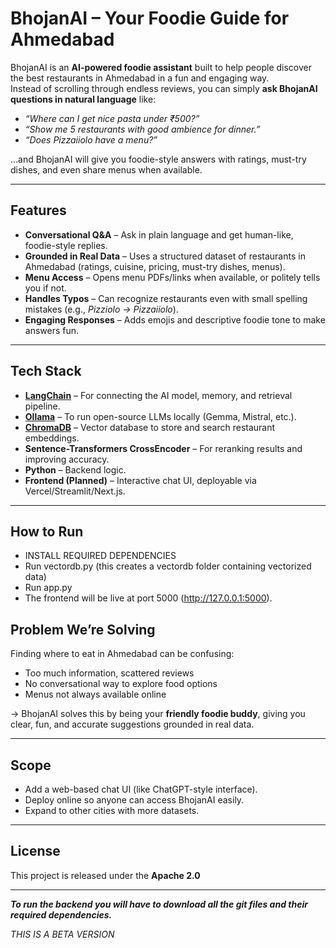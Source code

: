 # BhojanAI – Your Foodie Guide for Ahmedabad  

BhojanAI is an **AI-powered foodie assistant** built to help people discover the best restaurants in Ahmedabad in a fun and engaging way.  
Instead of scrolling through endless reviews, you can simply **ask BhojanAI questions in natural language** like:  

- *“Where can I get nice pasta under ₹500?”*  
- *“Show me 5 restaurants with good ambience for dinner.”*  
- *“Does Pizzaiiolo have a menu?”*  

…and BhojanAI will give you foodie-style answers with ratings, must-try dishes, and even share menus when available.  

---

## Features  
- **Conversational Q&A** – Ask in plain language and get human-like, foodie-style replies.  
- **Grounded in Real Data** – Uses a structured dataset of restaurants in Ahmedabad (ratings, cuisine, pricing, must-try dishes, menus).  
- **Menu Access** – Opens menu PDFs/links when available, or politely tells you if not.  
- **Handles Typos** – Can recognize restaurants even with small spelling mistakes (e.g., *Pizziolo → Pizzaiiolo*).  
- **Engaging Responses** – Adds emojis and descriptive foodie tone to make answers fun.  

---

## Tech Stack  
- **[LangChain](https://www.langchain.com/)** – For connecting the AI model, memory, and retrieval pipeline.  
- **[Ollama](https://ollama.ai/)** – To run open-source LLMs locally (Gemma, Mistral, etc.).  
- **[ChromaDB](https://www.trychroma.com/)** – Vector database to store and search restaurant embeddings.  
- **Sentence-Transformers CrossEncoder** – For reranking results and improving accuracy.  
- **Python** – Backend logic.  
- **Frontend (Planned)** – Interactive chat UI, deployable via Vercel/Streamlit/Next.js.  

---

## How to Run
- INSTALL REQUIRED DEPENDENCIES
- Run vectordb.py (this creates a vectordb folder containing vectorized data)
- Run app.py
- The frontend will be live at port 5000 (http://127.0.0.1:5000).

## Problem We’re Solving  
Finding where to eat in Ahmedabad can be confusing:  
- Too much information, scattered reviews  
- No conversational way to explore food options  
- Menus not always available online  

-> BhojanAI solves this by being your **friendly foodie buddy**, giving you clear, fun, and accurate suggestions grounded in real data.  

---

## Scope  
- Add a web-based chat UI (like ChatGPT-style interface).  
- Deploy online so anyone can access BhojanAI easily.  
- Expand to other cities with more datasets.  

---

## License  
This project is released under the **Apache 2.0** 

---

***To run the backend you will have to download all the git files and their required dependencies.***

*THIS IS A BETA VERSION*
  
